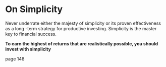 # On Simplicity

Never underrate either the majesty of simplicity or its proven effectiveness as a long -term strategy for productive investing. Simplicity is the master key to financial success.

**To earn the highest of returns that are realistically possible, you should invest with simplicity**

page 148
